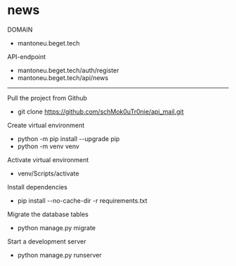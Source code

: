# news

DOMAIN
* mantoneu.beget.tech

API-endpoint
* mantoneu.beget.tech/auth/register
* mantoneu.beget.tech/api/news

__________________________



Pull the project from Github
* git clone https://github.com/schMok0uTr0nie/api_mail.git

Create virtual environment
* python -m pip install --upgrade pip
* python -m venv venv

Activate virtual environment
* venv/Scripts/activate

Install dependencies
* pip install --no-cache-dir -r requirements.txt

Migrate the database tables
* python manage.py migrate

Start a development server
* python manage.py runserver
